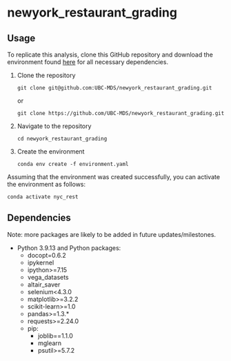 # newyork_restaurant_grading

## Usage

To replicate this analysis, clone this GitHub repository and download the environment found [here](https://github.com/UBC-MDS/newyork_restaurant_grading/blob/src/environment.yaml) for all necessary dependencies.


1. Clone the repository
    ```
    git clone git@github.com:UBC-MDS/newyork_restaurant_grading.git
    ```
    or
    ```
    git clone https://github.com/UBC-MDS/newyork_restaurant_grading.git
    ```

2. Navigate to the repository

    ```
    cd newyork_restaurant_grading
    ```

3. Create the environment

    ```conda env create -f environment.yaml```

Assuming that the environment was created successfully, you can activate the environment as follows:

```conda activate nyc_rest```

## Dependencies

Note: more packages are likely to be added in future updates/milestones.
- Python 3.9.13 and Python packages:
    - docopt=0.6.2
    - ipykernel
    - ipython>=7.15
    - vega_datasets
    - altair_saver
    - selenium<4.3.0
    - matplotlib>=3.2.2
    - scikit-learn>=1.0
    - pandas>=1.3.*
    - requests>=2.24.0
    - pip:
      - joblib==1.1.0
      - mglearn
      - psutil>=5.7.2
